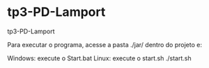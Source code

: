# tp3-PD-Lamport
tp3-PD-Lamport

Para executar o programa, acesse a pasta ./jar/ dentro do projeto e:

Windows: execute o Start.bat
Linux: execute o start.sh ./start.sh
